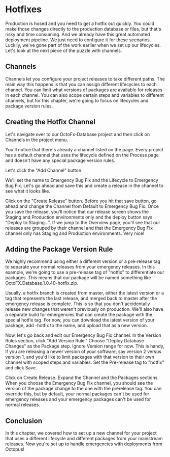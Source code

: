 # Hotfixes

Production is hosed and you need to get a hotfix out quickly. You could make those changes directly to the production database or files, but that's risky and time consuming. And we already have this great automated deployment pipeline. We just need to configure it for these scenarios. Luckily, we've gone part of the work earlier when we set up our lifecycles. Let's look at the next piece of the puzzle with channels.

## Channels

Channels let you configure your project releases to take different paths. The main way this happens is that you can assign different lifecycles to each channel. You can limit what versions of packages are available for releases in each channel. You can also scope certain steps and variables to different channels, but for this chapter, we're going to focus on lifecycles and package version rules.

## Creating the Hotfix Channel

Let's navigate over to our OctoFx-Database project and then click on Channels in the project menu.

You'll notice that there's already a channel listed on the page. Every project has a default channel that uses the lifecycle defined on the Process page and doesn't have any special package version rules.

Let's click the "Add Channel" button.

We'll set the name to Emergency Bug Fix and the Lifecycle to Emergency Bug Fix. Let's go ahead and save this and create a release in the channel to see what it looks like.

Click on the "Create Release" button. Before you hit that save button, go ahead and change the Channel from Default to Emergency Bug Fix. Once you save the release, you'll notice that our release screen shows the Staging and Production environments only and the deploy button says "Deploy to Staging...". If we jump to the Overview page, you'll see that our releases are grouped by their channel and that the Emergency Bug Fix channel only has Staging and Production environments. Very nice!

## Adding the Package Version Rule

We highly recommend using either a different version or a pre-release tag to separate your normal releases from your emergency releases. In this example, we're going to use a pre-release tag of "hotfix" to differentiate our packages. This means that our package will be named something like OctoFX.Database.1.0.40-hotfix.zip.

Usually, a hotfix branch is created from master, either the latest version or a tag that represents the last release, and merged back to master after the emergency release is complete. This is so that you don't accidentally release new changes that weren't previously on production. We'll also have a separate build for emergencies that can create the package with the special hotfix tag. For now, you can download the latest version of your package, add -hotfix to the name, and upload that as a new version.

Now, let's go back and edit our Emergency Bug Fix channel. In the Version Rules section, click "Add Version Rule." Choose "Deploy Database Changes" as the Package step. Ignore Version range for now. This is handy, if you are releasing a newer version of your software, say version 2 versus version 1, and you'd like to limit packages with that version to their own channel with scoped steps and variables. Set the Pre-release tag to "hotfix" and click Save.

Click on Create Release. Expand the Channel and the Packages sections. When you choose the Emergency Bug Fix channel, you should see the version of the package change to the one with the prerelease tag. You can override this, but by default, your normal packages can't be used for emergency releases and your emergency packages can't be used for normal releases.

## Conclusion

In this chapter, we covered how to set up a new channel for your project that uses a different lifecycle and different packages from your mainstream releases. Now you're set up to handle emergencies with deployments from Octopus!
